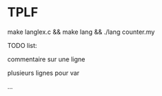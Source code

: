 # TPLF

make langlex.c && make lang && ./lang counter.my

TODO list:

commentaire sur une ligne

plusieurs lignes pour var

...
